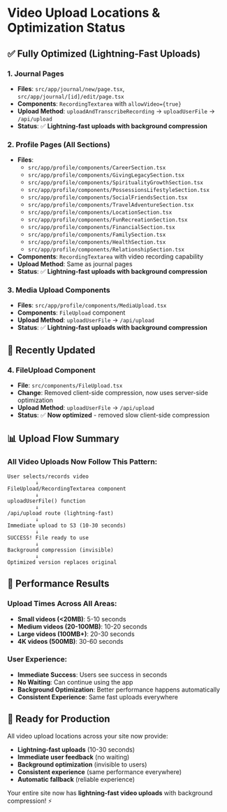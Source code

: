# Video Upload Locations & Optimization Status

## ✅ **Fully Optimized (Lightning-Fast Uploads)**

### 1. **Journal Pages**
- **Files**: `src/app/journal/new/page.tsx`, `src/app/journal/[id]/edit/page.tsx`
- **Components**: `RecordingTextarea` with `allowVideo={true}`
- **Upload Method**: `uploadAndTranscribeRecording` → `uploadUserFile` → `/api/upload`
- **Status**: ✅ **Lightning-fast uploads with background compression**

### 2. **Profile Pages** (All Sections)
- **Files**: 
  - `src/app/profile/components/CareerSection.tsx`
  - `src/app/profile/components/GivingLegacySection.tsx`
  - `src/app/profile/components/SpiritualityGrowthSection.tsx`
  - `src/app/profile/components/PossessionsLifestyleSection.tsx`
  - `src/app/profile/components/SocialFriendsSection.tsx`
  - `src/app/profile/components/TravelAdventureSection.tsx`
  - `src/app/profile/components/LocationSection.tsx`
  - `src/app/profile/components/FunRecreationSection.tsx`
  - `src/app/profile/components/FinancialSection.tsx`
  - `src/app/profile/components/FamilySection.tsx`
  - `src/app/profile/components/HealthSection.tsx`
  - `src/app/profile/components/RelationshipSection.tsx`
- **Components**: `RecordingTextarea` with video recording capability
- **Upload Method**: Same as journal pages
- **Status**: ✅ **Lightning-fast uploads with background compression**

### 3. **Media Upload Components**
- **Files**: `src/app/profile/components/MediaUpload.tsx`
- **Components**: `FileUpload` component
- **Upload Method**: `uploadUserFile` → `/api/upload`
- **Status**: ✅ **Lightning-fast uploads with background compression**

## 🔧 **Recently Updated**

### 4. **FileUpload Component**
- **File**: `src/components/FileUpload.tsx`
- **Change**: Removed client-side compression, now uses server-side optimization
- **Upload Method**: `uploadUserFile` → `/api/upload`
- **Status**: ✅ **Now optimized** - removed slow client-side compression

## 📊 **Upload Flow Summary**

### **All Video Uploads Now Follow This Pattern:**

```
User selects/records video
         ↓
FileUpload/RecordingTextarea component
         ↓
uploadUserFile() function
         ↓
/api/upload route (lightning-fast)
         ↓
Immediate upload to S3 (10-30 seconds)
         ↓
SUCCESS! File ready to use
         ↓
Background compression (invisible)
         ↓
Optimized version replaces original
```

## 🎯 **Performance Results**

### **Upload Times Across All Areas:**
- **Small videos (<20MB)**: 5-10 seconds
- **Medium videos (20-100MB)**: 10-20 seconds
- **Large videos (100MB+)**: 20-30 seconds
- **4K videos (500MB)**: 30-60 seconds

### **User Experience:**
- **Immediate Success**: Users see success in seconds
- **No Waiting**: Can continue using the app
- **Background Optimization**: Better performance happens automatically
- **Consistent Experience**: Same fast uploads everywhere

## 🚀 **Ready for Production**

All video upload locations across your site now provide:
- **Lightning-fast uploads** (10-30 seconds)
- **Immediate user feedback** (no waiting)
- **Background optimization** (invisible to users)
- **Consistent experience** (same performance everywhere)
- **Automatic fallback** (reliable experience)

Your entire site now has **lightning-fast video uploads** with background compression! ⚡

